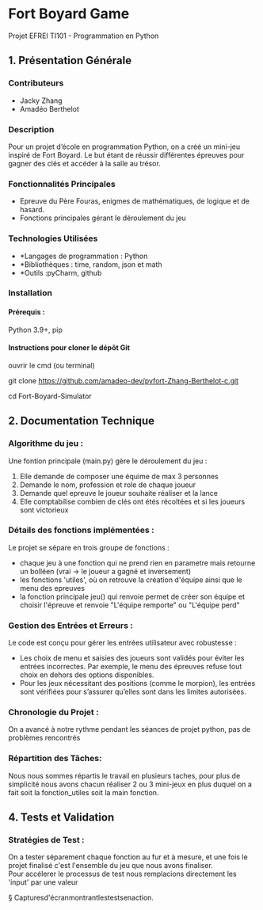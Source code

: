 # Fort Boyard Game
Projet EFREI TI101 - Programmation en Python

## 1. Présentation Générale

### Contributeurs
- Jacky Zhang
- Amadéo Berthelot

### Description
Pour un projet d’école en programmation Python, on a créé un mini-jeu inspiré de Fort Boyard. Le but étant de réussir différentes épreuves pour gagner des clés et accéder à la salle au trésor.

### Fonctionnalités Principales
- Epreuve du Père Fouras, enigmes de mathématiques, de logique et de hasard.
- Fonctions principales gérant le déroulement du jeu


### Technologies Utilisées
- *Langages de programmation : Python 
- *Bibliothèques : time, random, json et math
- *Outils :pyCharm, github

### Installation

#### Prérequis :
Python 3.9+, pip 

#### Instructions pour cloner le dépôt Git
ouvrir le cmd (ou terminal)

git clone https://github.com/amadeo-dev/pyfort-Zhang-Berthelot-c.git  

cd Fort-Boyard-Simulator

## 2. Documentation Technique
### Algorithme du jeu :
Une fontion principale (main.py) gère le déroulement du jeu :
1. Elle demande de composer une équime de max 3 personnes
2. Demande le nom, profession et role de chaque joueur
3. Demande quel epreuve le joueur souhaite réaliser et la lance
4. Elle comptabilise combien de clés ont étés récoltées et si les joueurs sont victorieux
   
### Détails des fonctions implémentées :

Le projet se sépare en trois groupe de fonctions :
- chaque jeu à une fonction qui ne prend rien en parametre mais retourne un bolléen (vrai -> le joueur a gagné et inversement)
- les fonctions 'utiles', où on retrouve la création d'équipe ainsi que le menu des epreuves 
- la fonction principale jeu() qui renvoie permet de créer son équipe et choisir l'épreuve et renvoie "L'équipe remporte" ou "L'équipe perd"

### Gestion des Entrées et Erreurs :

Le code est conçu pour gérer les entrées utilisateur avec robustesse :
* Les choix de menu et saisies des joueurs sont validés pour éviter les entrées incorrectes. Par exemple, le menu des épreuves refuse tout choix en dehors des options disponibles.
* Pour les jeux nécessitant des positions (comme le morpion), les entrées sont vérifiées pour s’assurer qu’elles sont dans les limites autorisées.

### Chronologie du Projet :
On a avancé à notre rythme pendant les séances de projet python, pas de problèmes rencontrés

### Répartition des Tâches:
 Nous nous sommes répartis le travail en plusieurs taches, pour plus de simplicité nous avons chacun réaliser 2 ou 3 mini-jeux en plus duquel on a fait soit la fonction_utiles soit la main fonction.
## 4. Tests et Validation
### Stratégies de Test :
On a tester séparement chaque fonction au fur et à mesure, et une fois le projet finalisé c'est l'ensemble du jeu que nous avons finaliser.  
Pour accélerer le processus de test nous remplacions directement les 'input' par une valeur

§ Capturesd'écranmontrantlestestsenaction.
